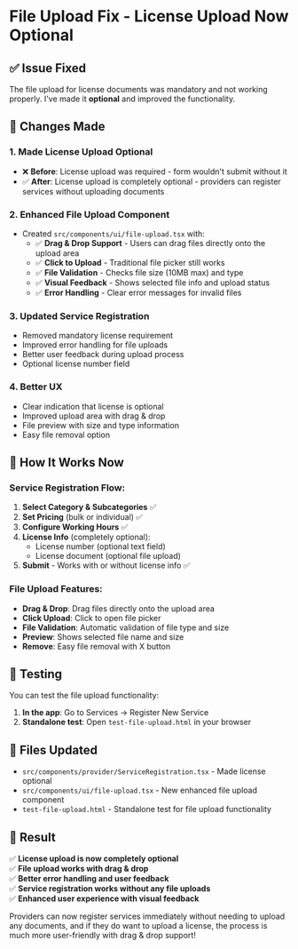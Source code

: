 # File Upload Fix - License Upload Now Optional

## ✅ **Issue Fixed**

The file upload for license documents was mandatory and not working properly. I've made it **optional** and improved the functionality.

## 🔧 **Changes Made**

### **1. Made License Upload Optional**
- ❌ **Before**: License upload was required - form wouldn't submit without it
- ✅ **After**: License upload is completely optional - providers can register services without uploading documents

### **2. Enhanced File Upload Component**
- Created `src/components/ui/file-upload.tsx` with:
  - ✅ **Drag & Drop Support** - Users can drag files directly onto the upload area
  - ✅ **Click to Upload** - Traditional file picker still works
  - ✅ **File Validation** - Checks file size (10MB max) and type
  - ✅ **Visual Feedback** - Shows selected file info and upload status
  - ✅ **Error Handling** - Clear error messages for invalid files

### **3. Updated Service Registration**
- Removed mandatory license requirement
- Improved error handling for file uploads
- Better user feedback during upload process
- Optional license number field

### **4. Better UX**
- Clear indication that license is optional
- Improved upload area with drag & drop
- File preview with size and type information
- Easy file removal option

## 🎯 **How It Works Now**

### **Service Registration Flow:**
1. **Select Category & Subcategories** ✅
2. **Set Pricing** (bulk or individual) ✅
3. **Configure Working Hours** ✅
4. **License Info** (completely optional):
   - License number (optional text field)
   - License document (optional file upload)
5. **Submit** - Works with or without license info ✅

### **File Upload Features:**
- **Drag & Drop**: Drag files directly onto the upload area
- **Click Upload**: Click to open file picker
- **File Validation**: Automatic validation of file type and size
- **Preview**: Shows selected file name and size
- **Remove**: Easy file removal with X button

## 🧪 **Testing**

You can test the file upload functionality:
1. **In the app**: Go to Services → Register New Service
2. **Standalone test**: Open `test-file-upload.html` in your browser

## 📁 **Files Updated**

- `src/components/provider/ServiceRegistration.tsx` - Made license optional
- `src/components/ui/file-upload.tsx` - New enhanced file upload component
- `test-file-upload.html` - Standalone test for file upload functionality

## 🎉 **Result**

✅ **License upload is now completely optional**  
✅ **File upload works with drag & drop**  
✅ **Better error handling and user feedback**  
✅ **Service registration works without any file uploads**  
✅ **Enhanced user experience with visual feedback**  

Providers can now register services immediately without needing to upload any documents, and if they do want to upload a license, the process is much more user-friendly with drag & drop support!